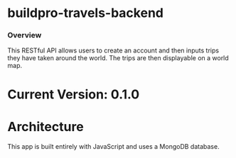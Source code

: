 # buildpro-travels-backend

### Overview

This RESTful API allows users to create an account and then inputs trips they have taken around the world. The trips are then displayable on a world map.

# Current Version: 0.1.0

# Architecture
This app is built entirely with JavaScript and uses a MongoDB database.
